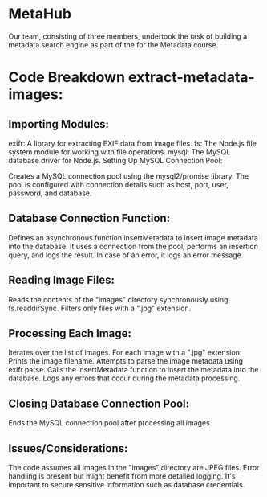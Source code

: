 # MetaHub
 Our team, consisting of three members, undertook the task of building a metadata search engine as part of the for the Metadata course. 



# Code Breakdown extract-metadata-images:
## Importing Modules:

exifr: A library for extracting EXIF data from image files.
fs: The Node.js file system module for working with file operations.
mysql: The MySQL database driver for Node.js.
Setting Up MySQL Connection Pool:

Creates a MySQL connection pool using the mysql2/promise library.
The pool is configured with connection details such as host, port, user, password, and database.

## Database Connection Function:

Defines an asynchronous function insertMetadata to insert image metadata into the database.
It uses a connection from the pool, performs an insertion query, and logs the result.
In case of an error, it logs an error message.

## Reading Image Files:
Reads the contents of the "images" directory synchronously using fs.readdirSync.
Filters only files with a ".jpg" extension.

## Processing Each Image:

Iterates over the list of images.
For each image with a ".jpg" extension:
Prints the image filename.
Attempts to parse the image metadata using exifr.parse.
Calls the insertMetadata function to insert the metadata into the database.
Logs any errors that occur during the metadata processing.

## Closing Database Connection Pool:

Ends the MySQL connection pool after processing all images.

## Issues/Considerations:
The code assumes all images in the "images" directory are JPEG files.
Error handling is present but might benefit from more detailed logging.
It's important to secure sensitive information such as database credentials.
